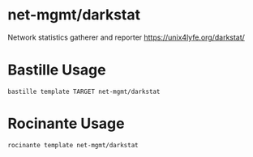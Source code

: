 # net-mgmt/darkstat
Network statistics gatherer and reporter
https://unix4lyfe.org/darkstat/

# Bastille Usage
```shell
bastille template TARGET net-mgmt/darkstat
```

# Rocinante Usage
```shell
rocinante template net-mgmt/darkstat
```
